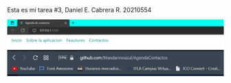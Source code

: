 Esta es mi tarea #3, Daniel E. Cabrera R. 20210554

![Mi captura de pantalla DOMAIN](./Anexos/CapturaDomain.PNG)
<br/>
![Mi captura de pantalla en GIT](./Anexos/GitURL.PNG)
